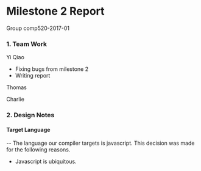 # Milestone 2 Report
Group comp520-2017-01

### 1. Team Work
Yi Qiao
* Fixing bugs from milestone 2
* Writing report

Thomas

Charlie

### 2. Design Notes

#### Target Language
--
The language our compiler targets is javascript. This decision was made for the following reasons.
* Javascript is ubiquitous.
